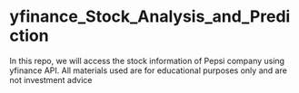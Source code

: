 # yfinance_Stock_Analysis_and_Prediction
In this repo, we will access the stock information of Pepsi company using yfinance API. All materials used are for educational purposes only and are not investment advice
